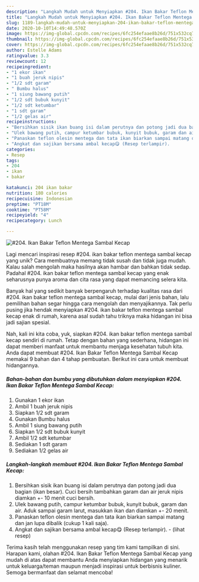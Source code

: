 ```yaml
---
description: "Langkah Mudah untuk Menyiapkan #204. Ikan Bakar Teflon Mentega Sambal Kecap Anti Gagal"
title: "Langkah Mudah untuk Menyiapkan #204. Ikan Bakar Teflon Mentega Sambal Kecap Anti Gagal"
slug: 1189-langkah-mudah-untuk-menyiapkan-204-ikan-bakar-teflon-mentega-sambal-kecap-anti-gagal
date: 2020-10-10T14:49:48.570Z
image: https://img-global.cpcdn.com/recipes/6fc254efaae8b26d/751x532cq70/204-ikan-bakar-teflon-mentega-sambal-kecap-foto-resep-utama.jpg
thumbnail: https://img-global.cpcdn.com/recipes/6fc254efaae8b26d/751x532cq70/204-ikan-bakar-teflon-mentega-sambal-kecap-foto-resep-utama.jpg
cover: https://img-global.cpcdn.com/recipes/6fc254efaae8b26d/751x532cq70/204-ikan-bakar-teflon-mentega-sambal-kecap-foto-resep-utama.jpg
author: Estelle Adams
ratingvalue: 3.3
reviewcount: 12
recipeingredient:
- "1 ekor ikan"
- "1 buah jeruk nipis"
- "1/2 sdt garam"
- " Bumbu halus"
- "1 siung bawang putih"
- "1/2 sdt bubuk kunyit"
- "1/2 sdt ketumbar"
- "1 sdt garam"
- "1/2 gelas air"
recipeinstructions:
- "Bersihkan sisik ikan buang isi dalam perutnya dan potong jadi dua bagian (ikan besar). Cuci bersih tambahkan garam dan air jeruk nipis diamkan +- 10 menit cuci bersih."
- "Ulek bawang putih, campur ketumbar bubuk, kunyit bubuk, garam dan air. Aduk sampai garam larut, masukkan ikan dan diamkan +- 20 menit."
- "Panaskan teflon olesin mentega dan tata ikan biarkan sampai matang dan jan lupa dibalik (cukup 1 kali saja)."
- "Angkat dan sajikan bersama ambal kecap😋 (Resep terlampir).           (lihat resep)"
categories:
- Resep
tags:
- 204
- ikan
- bakar

katakunci: 204 ikan bakar 
nutrition: 180 calories
recipecuisine: Indonesian
preptime: "PT18M"
cooktime: "PT58M"
recipeyield: "4"
recipecategory: Lunch

---
```



![#204. Ikan Bakar Teflon Mentega Sambal Kecap](https://img-global.cpcdn.com/recipes/6fc254efaae8b26d/751x532cq70/204-ikan-bakar-teflon-mentega-sambal-kecap-foto-resep-utama.jpg)

Lagi mencari inspirasi resep #204. ikan bakar teflon mentega sambal kecap yang unik? Cara membuatnya memang tidak susah dan tidak juga mudah. Kalau salah mengolah maka hasilnya akan hambar dan bahkan tidak sedap. Padahal #204. ikan bakar teflon mentega sambal kecap yang enak seharusnya punya aroma dan cita rasa yang dapat memancing selera kita.



Banyak hal yang sedikit banyak berpengaruh terhadap kualitas rasa dari #204. ikan bakar teflon mentega sambal kecap, mulai dari jenis bahan, lalu pemilihan bahan segar hingga cara mengolah dan menyajikannya. Tak perlu pusing jika hendak menyiapkan #204. ikan bakar teflon mentega sambal kecap enak di rumah, karena asal sudah tahu triknya maka hidangan ini bisa jadi sajian spesial.


Nah, kali ini kita coba, yuk, siapkan #204. ikan bakar teflon mentega sambal kecap sendiri di rumah. Tetap dengan bahan yang sederhana, hidangan ini dapat memberi manfaat untuk membantu menjaga kesehatan tubuh kita. Anda dapat membuat #204. Ikan Bakar Teflon Mentega Sambal Kecap memakai 9 bahan dan 4 tahap pembuatan. Berikut ini cara untuk membuat hidangannya.

<!--inarticleads1-->

##### Bahan-bahan dan bumbu yang dibutuhkan dalam menyiapkan #204. Ikan Bakar Teflon Mentega Sambal Kecap:

1. Gunakan 1 ekor ikan
1. Ambil 1 buah jeruk nipis
1. Siapkan 1/2 sdt garam
1. Gunakan  Bumbu halus
1. Ambil 1 siung bawang putih
1. Siapkan 1/2 sdt bubuk kunyit
1. Ambil 1/2 sdt ketumbar
1. Sediakan 1 sdt garam
1. Sediakan 1/2 gelas air




<!--inarticleads2-->

##### Langkah-langkah membuat #204. Ikan Bakar Teflon Mentega Sambal Kecap:

1. Bersihkan sisik ikan buang isi dalam perutnya dan potong jadi dua bagian (ikan besar). Cuci bersih tambahkan garam dan air jeruk nipis diamkan +- 10 menit cuci bersih.
1. Ulek bawang putih, campur ketumbar bubuk, kunyit bubuk, garam dan air. Aduk sampai garam larut, masukkan ikan dan diamkan +- 20 menit.
1. Panaskan teflon olesin mentega dan tata ikan biarkan sampai matang dan jan lupa dibalik (cukup 1 kali saja).
1. Angkat dan sajikan bersama ambal kecap😋 (Resep terlampir). -           (lihat resep)




Terima kasih telah menggunakan resep yang tim kami tampilkan di sini. Harapan kami, olahan #204. Ikan Bakar Teflon Mentega Sambal Kecap yang mudah di atas dapat membantu Anda menyiapkan hidangan yang menarik untuk keluarga/teman maupun menjadi inspirasi untuk berbisnis kuliner. Semoga bermanfaat dan selamat mencoba!
